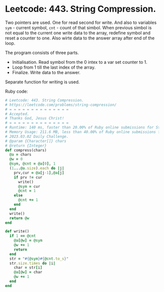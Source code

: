 # Leetcode: 443. String Compression.

Two pointers are used. One for read second for write. And also to variables `sym` - current symbol, `cnt` - count of that simbol. When previous simbol is not equal to the current one write data to the array, redefine symbol and reset a counter to one. Also wirte data to the answer array after end of the loop.

The program consists of three parts.

- Initialisation. Read symbol from the 0 intex to a var set counter to 1.
- Loop from 1 till the last index of the array.
- Finalize. Write data to the answer.

Separate function for writing is used.

Ruby code:
```Ruby
# Leetcode: 443. String Compression.
# https://leetcode.com/problems/string-compression/
# = = = = = = = = = = = = = =
# Accepted.
# Thanks God, Jesus Christ!
# = = = = = = = = = = = = = =
# Runtime: 140 ms, faster than 20.00% of Ruby online submissions for String Compression.
# Memory Usage: 211.6 MB, less than 40.00% of Ruby online submissions for String Compression.
# 2023.03.02 Daily Challenge.
# @param {Character[]} chars
# @return {Integer}
def compress(chars)
  @a = chars
  @w = 0
  @sym, @cnt = @a[0], 1
  (1...@a.size).each do |j|
    prv,cur = @a[j-1],@a[j]
    if prv != cur
      write()
      @sym = cur
      @cnt = 1
    else
      @cnt += 1
    end
  end
  write()
  return @w
end

def write()
  if 1 == @cnt
    @a[@w] = @sym
    @w += 1
    return
  end
  str = "#{@sym}#{@cnt.to_s}"
  str.size.times do |i|
    char = str[i]
    @a[@w] = char
    @w += 1
  end
end
```
